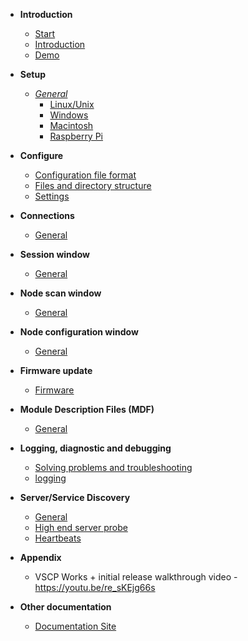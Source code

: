* **Introduction**
  * [Start](start.md)
  * [Introduction](introduction.md)
  * [Demo](demo.md)

* **Setup**
  * _[General](setting_up_the_system.md)_
    * [Linux/Unix](setting_up_the_system_on_linux.md)
     * [Windows](setting_up_the_system_on_windows.md)
     * [Macintosh](setting_up_the_system_on_macintosh.md)
     * [Raspberry Pi](setting_up_the_system_on_raspberry_pi.md)

* **Configure**
  * [Configuration file format](configure.md)
  * [Files and directory structure](files_and_directory_structure.md)
  * [Settings](settings.md)

* **Connections**
  * [General](connections.md)

* **Session window**
  * [General](session_window.md)

* **Node scan window**
  * [General](scan_window.md)

* **Node configuration window**
  * [General](config_window.md)

* **Firmware update**
  * [Firmware](bootload_window.md)

* **Module Description Files (MDF)**
  * [General](mdf.md) 

* **Logging, diagnostic and debugging**
  * [Solving problems and troubleshooting](solving_problems.md)
  * [logging](logging.md)

* **Server/Service Discovery**
  * [General](server_disovery.md)
  * [High end server probe](server_disovery_probe.md)
  * [Heartbeats](server_disovery_heartbeats.md)	

* **Appendix**
  * VSCP Works + initial release walkthrough video - https://youtu.be/re_sKEjg66s

* **Other documentation**
  *  [Documentation Site](https://docs.vscp.org)
